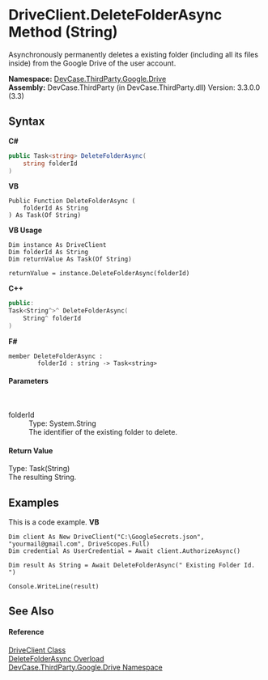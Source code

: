 # DriveClient.DeleteFolderAsync Method (String)
 

Asynchronously permanently deletes a existing folder (including all its files inside) from the Google Drive of the user account.

**Namespace:**&nbsp;<a href="N_DevCase_ThirdParty_Google_Drive">DevCase.ThirdParty.Google.Drive</a><br />**Assembly:**&nbsp;DevCase.ThirdParty (in DevCase.ThirdParty.dll) Version: 3.3.0.0 (3.3)

## Syntax

**C#**<br />
``` C#
public Task<string> DeleteFolderAsync(
	string folderId
)
```

**VB**<br />
``` VB
Public Function DeleteFolderAsync ( 
	folderId As String
) As Task(Of String)
```

**VB Usage**<br />
``` VB Usage
Dim instance As DriveClient
Dim folderId As String
Dim returnValue As Task(Of String)

returnValue = instance.DeleteFolderAsync(folderId)
```

**C++**<br />
``` C++
public:
Task<String^>^ DeleteFolderAsync(
	String^ folderId
)
```

**F#**<br />
``` F#
member DeleteFolderAsync : 
        folderId : string -> Task<string> 

```


#### Parameters
&nbsp;<dl><dt>folderId</dt><dd>Type: System.String<br />The identifier of the existing folder to delete.</dd></dl>

#### Return Value
Type: Task(String)<br />The resulting String.

## Examples
This is a code example. 
**VB**<br />
``` VB
Dim client As New DriveClient("C:\GoogleSecrets.json", "yourmail@gmail.com", DriveScopes.Full)
Dim credential As UserCredential = Await client.AuthorizeAsync()

Dim result As String = Await DeleteFolderAsync(" Existing Folder Id. ")

Console.WriteLine(result)
```


## See Also


#### Reference
<a href="T_DevCase_ThirdParty_Google_Drive_DriveClient">DriveClient Class</a><br /><a href="Overload_DevCase_ThirdParty_Google_Drive_DriveClient_DeleteFolderAsync">DeleteFolderAsync Overload</a><br /><a href="N_DevCase_ThirdParty_Google_Drive">DevCase.ThirdParty.Google.Drive Namespace</a><br />